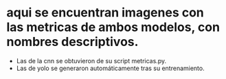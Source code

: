 # aqui se encuentran imagenes con las metricas de ambos modelos, con nombres descriptivos. 
- Las de la cnn se obtuvieron de su script metricas.py.
- Las de yolo se generaron automáticamente tras su entrenamiento.
